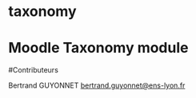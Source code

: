 taxonomy
========

# Moodle Taxonomy module

#Contributeurs

Bertrand GUYONNET
bertrand.guyonnet@ens-lyon.fr

